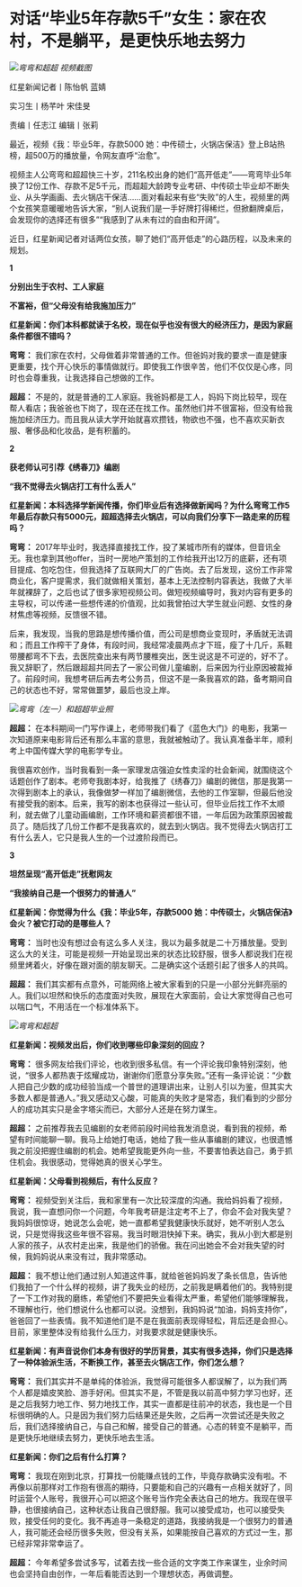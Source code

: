 # 对话“毕业5年存款5千”女生：家在农村，不是躺平，是更快乐地去努力

![](https://inews.gtimg.com/newsapp_bt/0/15665175433/1000)_弯弯和超超 视频截图_

红星新闻记者丨陈怡帆 蓝婧

实习生丨杨芊叶 宋佳旻

责编丨任志江 编辑丨张莉

最近，视频《我：毕业5年，存款5000 她：中传硕士，火锅店保洁》登上B站热榜，超500万的播放量，令网友直呼“治愈”。

视频主人公弯弯和超超快三十岁，211名校出身的她们“高开低走”——弯弯毕业5年换了12份工作、存款不足5千元，而超超大龄跨专业考研、中传硕士毕业却不断失业、从头学画画、去火锅店干保洁……面对看起来有些“失败”的人生，视频里的两个女孩笑意暖暖地告诉大家，“别人说我们是一手好牌打得稀烂，但掀翻牌桌后，会发现你的选择还有很多”“我感到了从未有过的自由和开阔”。

近日，红星新闻记者对话两位女孩，聊了她们“高开低走”的心路历程，以及未来的规划。

**1**

**分别出生于农村、工人家庭**

**不富裕，但“父母没有给我施加压力”**

**红星新闻：你们本科都就读于名校，现在似乎也没有很大的经济压力，是因为家庭条件都很不错吗？**

**弯弯：**
我们家在农村，父母做着非常普通的工作。但爸妈对我的要求一直是健康更重要，找个开心快乐的事情做就行。即使我工作很辛苦，他们不仅仅是心疼，同时也会尊重我，让我选择自己想做的工作。

**超超：**
不是的，就是普通的工人家庭。我爸妈都是工人，妈妈下岗比较早，现在帮人看店；我爸爸也下岗了，现在还在找工作。虽然他们并不很富裕，但没有给我施加经济压力。而且我从读大学开始就喜欢攒钱，物欲也不强，也不喜欢买新衣服、奢侈品和化妆品，是有积蓄的。

**2**

**获老师认可引荐《绣春刀》编剧**

**“我不觉得去火锅店打工有什么丢人”**

**红星新闻：本科选择学新闻传播，你们毕业后有选择做新闻吗？为什么弯弯工作5年最后存款只有5000元，超超选择去火锅店，可以向我们分享下一路走来的历程吗？**

**弯弯：**
2017年毕业时，我选择直接找工作，投了某城市所有的媒体，但音讯全无。我也拿到其他offer，当时一房地产策划的工作给我开出12万的底薪，还有项目提成、包吃包住，但我选择了互联网大厂的广告岗。去了后发现，这份工作非常商业化，客户提需求，我们就做相关策划，基本上无法控制内容表达，我做了大半年就裸辞了，之后也试了很多家短视频公司。做短视频编导时，我对内容有更多的主导权，可以传递一些想传递的价值观，比如我曾拍过大学生就业问题、女性的身材焦虑等视频，反馈很不错。

后来，我发现，当我的思路是想传播价值，而公司是想商业变现时，矛盾就无法调和；而且工作榨干了身体，有段时间，我经常凌晨两点才下班，瘦了十几斤，系鞋带腰都弯不下去，去医院查出来有两节腰椎突出，医生说这是不可逆的，好不了。我又辞职了，然后跟超超共同去了一家公司做儿童编剧，后来因为行业原因被裁掉了。前段时间，我想考研后再去考公务员，但这不是一条我喜欢的路，备考期间自己的状态也不好，常常做噩梦，最后也没上岸。

![](https://inews.gtimg.com/newsapp_bt/0/15665175436/1000)_弯弯（左一）和超超毕业照_

**超超：**
在本科期间一门写作课上，老师带我们看了《蓝色大门》的电影，我第一次知道原来电影背后还有那么丰富的意思，我就被触动了。我认真准备半年，顺利考上中国传媒大学的电影学专业。

我很喜欢创作，当时我看到一条一家理发店强迫女性卖淫的社会新闻，就围绕这个话题创作了剧本。老师夸我剧本好，给我推了《绣春刀》编剧的微信，那是我第一次得到剧本上的承认，我像做梦一样加了编剧微信，去他的工作室聊，但最后他没有接受我的剧本。后来，我写的剧本也获得过一些认可，但毕业后找工作不太顺利，就去做了儿童动画编剧，工作环境和薪资都很不错，一年后因为政策原因被裁员了。随后找了几份工作都不是我喜欢的，就去到火锅店。我不觉得去火锅店打工有什么丢人，它只是我人生的一个过渡阶段而已。

**3**

**坦然呈现“高开低走”抚慰网友**

**“我接纳自己是一个很努力的普通人”**

**红星新闻：你觉得为什么《我：毕业5年，存款5000 她：中传硕士，火锅店保洁》会火？被它打动的是哪些人？**

**弯弯：**
当时也没有想过会有这么多人关注，我以为最多就是二十万播放量。受到这么大的关注，可能是视频一开始呈现出来的状态比较舒服，很多人都说我们在视频里烤着火，好像在跟对面的朋友聊天。二是确实这个话题引起了很多人的共鸣。

**超超：**
我们其实都有点意外，可能网络上被大家看到的只是一小部分光鲜亮丽的人。我们以坦然和快乐的态度面对失败，展现在大家面前，会让大家觉得自己也可以喘口气，不用活在一个标准体系下。

![](https://inews.gtimg.com/newsapp_bt/0/15665175439/1000)_弯弯和超超_

**红星新闻：视频发出后，你们收到哪些印象深刻的回应？**

**弯弯：**
很多网友给我们评论，也收到很多私信。有一个评论我印象特别深刻，他说，“很多人都热衷于炫耀成功，谢谢你们愿意分享失败。”还有一条评论说：“少数人把自己少数的成功经验当成一个普世的道理讲出来，让别人引以为鉴，但其实大多数人都是普通人。”我又感动又心酸，可能真的失败才是常态，我们看到的少部分人的成功其实只是金字塔尖而已，大部分人还是在努力谋生。

**超超：**
之前推荐我去见编剧的女老师前段时间给我发消息说，看到我的视频，希望有时间能聊一聊。我马上给她打电话，她给了我一些从事编剧的建议，也很遗憾我之前没把握住编剧的机会。她希望我能更外向一些，不要害怕表达自己，勇于抓住机会。我很感动，觉得她真的很关心学生。

**红星新闻：父母看到视频后，有什么反应？**

**弯弯：**
视频受到关注后，我和家里有一次比较深度的沟通。我给妈妈看了视频，我说，我一直想问你一个问题，今年我考研是注定考不上了，你会不会对我失望？我妈妈很惊讶，她说怎么会呢，她一直都希望我健康快乐就好，她不听别人怎么说，只是觉得我这些年很不容易。我当时眼泪快掉下来。确实，我从小到大都是别人家的孩子，从农村走出来，我是他们的骄傲。我在问出她会不会对我失望的时候，我妈妈说从来没有过，我非常感动。

**超超：**
我不想让他们通过别人知道这件事，就给爸爸妈妈发了条长信息，告诉他们我拍了一个什么样的视频，讲了我失业的经历，之前我是瞒着他们的。我特别提了一下工作对我的磨练，希望他们不要把失业看得太严重，希望他们能够理解我，不理解也行，他们想说什么也都可以说。没想到，我妈妈说“加油，妈妈支持你”，爸爸回了一些表情。我不知道他们是不是在我面前表现得轻松，背后还是会担心。目前，家里整体没有给我什么压力，对我要求就是健康快乐。

**红星新闻：有声音说你们本身有很好的学历背景，其实有很多选择，你们只是选择了一种体验派生活，不断换工作，甚至去火锅店工作，你们怎么想？**

**弯弯：**
我们其实并不是单纯的体验派，我觉得可能很多人都误解了，以为我们两个人都是嬉皮笑脸、游手好闲。但其实不是，不管是我以前高中努力学习也好，还是之后我努力地工作、努力地找工作，其实一直都是往前冲的状态，我也是一个目标很明确的人。只是因为我们努力后结果还是失败，之后再一次尝试还是失败之后，我们选择接纳自己，与自己和解，接受自己的普通。心态的转变不是躺平，而是更快乐地继续去努力，更快乐地去生活。

**红星新闻：你们之后有什么打算？**

**弯弯：**
我现在刚到北京，打算找一份能赚点钱的工作，毕竟存款确实没有啦。不再像以前那样对工作抱有很高的期待，只要能和自己的兴趣有一点相关就好了，同时运营个人账号，我很开心可以把这个账号当作完全表达自己的地方。我现在很平静，也很接纳自己，这种状态让我自己很舒服。我可以接受成功，也可以接受失败，接受任何的变化。我不再追寻一条稳定的道路，我接纳我是一个很努力的普通人，我可能还会经历很多失败，但没有关系，如果能按自己喜欢的方式过一生，那已经非常非常幸运了。

**超超：** 今年希望多尝试多写，试着去找一些合适的文字类工作来谋生，业余时间也会坚持自由创作，一年后看能否达到一个理想状态，再做调整。

